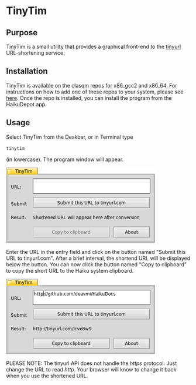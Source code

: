 TinyTim
=========

## Purpose

TinyTim is a small utility that provides a graphical front-end to the [tinyurl](http://tinyurl.com) URL-shortening service.

## Installation

TinyTim is available on the clasqm repos for x86_gcc2 and x86_64. For instructions on how to add one of these repos to your system, please see [here](http://clasquin-johnson.co.za/michel/haiku/repo/index.html). Once the repo is installed, you can install the program from the HaikuDepot app.

## Usage

Select TinyTim from the Deskbar, or in Terminal type 

    tinytim

(in lowercase). The program window will appear.

![tinytim1](img/tinytim1.png "The TinyTim window")

Enter the URL in the entry field and click on the button named "Submit this URL to tinyurl.com". After a brief interval, the shortend URL will be displayed below the button. You can now click the button named "Copy to clipboard" to copy the short URL to the Haiku system clipboard.

![tinytim1](img/tinytim2.png "The TinyTim window after use")

PLEASE NOTE: The tinyurl API does not handle the _https_ protocol. Just change the URL to read _http_. Your browser will know to change it back when you use the shortened URL.
